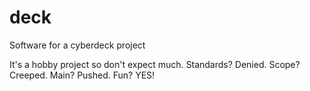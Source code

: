 # deck
Software for a cyberdeck project

It's a hobby project so don't expect much. Standards? Denied. Scope? Creeped. Main? Pushed. Fun? YES!


